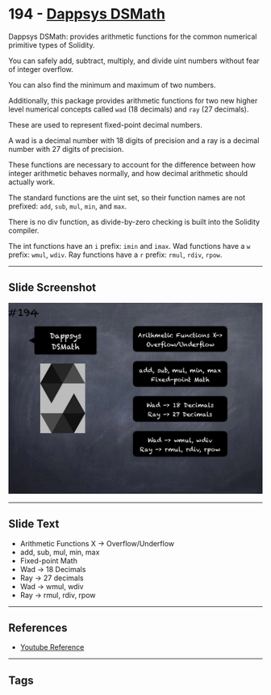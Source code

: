 # 194 - [Dappsys DSMath](Dappsys%20DSMath.md)
Dappsys DSMath: provides arithmetic functions for the common numerical primitive types of Solidity. 

You can safely add, subtract, multiply, and divide uint numbers without fear of integer overflow. 

You can also find the minimum and maximum of two numbers. 

Additionally, this package provides arithmetic functions for two new higher level numerical concepts called `wad` (18 decimals) and `ray` (27 decimals). 

These are used to represent fixed-point decimal numbers. 

A wad is a decimal number with 18 digits of precision and a ray is a decimal number with 27 digits of precision. 

These functions are necessary to account for the difference between how integer arithmetic behaves normally, and how decimal arithmetic should actually work.

The standard functions are the uint set, so their function names are not  prefixed: `add`, `sub`, `mul`, `min`, and `max`. 

There is no div function, as divide-by-zero checking is built into the Solidity compiler. 

The int functions have an `i` prefix: `imin` and `imax`. Wad functions have a `w` prefix: `wmul`, `wdiv`. Ray functions have a `r` prefix: `rmul`, `rdiv`, `rpow`.
___
## Slide Screenshot
![194.jpg](../../images/3.%20Solidity%20201/194.jpg)
___
## Slide Text
- Arithmetic Functions X -> Overflow/Underflow
- add, sub, mul, min, max
- Fixed-point Math
- Wad -> 18 Decimals
- Ray -> 27 decimals
- Wad -> wmul, wdiv
- Ray -> rmul, rdiv, rpow
___
## References
- [Youtube Reference](https://youtu.be/0kx8M4u5980?t=1138)
___
## Tags